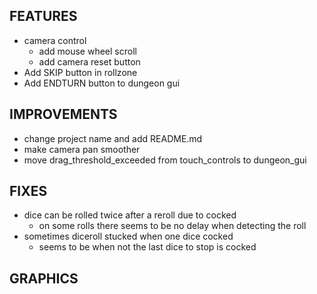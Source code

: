 ## FEATURES
- camera control
    - add mouse wheel scroll
    - add camera reset button
- Add SKIP button in rollzone
- Add ENDTURN button to dungeon gui

## IMPROVEMENTS
- change project name and add README.md
- make camera pan smoother
- move drag_threshold_exceeded from touch_controls to dungeon_gui

## FIXES
- dice can be rolled twice after a reroll due to cocked
    - on some rolls there seems to be no delay when detecting the roll
- sometimes diceroll stucked when one dice cocked
    - seems to be when not the last dice to stop is cocked

## GRAPHICS
